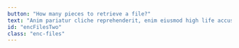 ```yaml
---
button: "How many pieces to retrieve a file?"
text: "Anim pariatur cliche reprehenderit, enim eiusmod high life accusamus terry richardson ad squid. Nihil anim keffiyeh helvetica, craft beer labore wes anderson cred nesciunt sapiente ea proident."
id: "encFilesTwo"
class: "enc-files"
---
```


